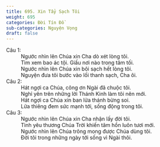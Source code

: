 ```yaml
---
title: 695. Xin Tẩy Sạch Tôi
weight: 695
categories: Đời Tín Đồ
sub-categories: Nguyện Vọng
draft: false
---
```

<dl><dt>Câu 1:</dt><dd data-verse="1">Ngước nhìn lên Chúa xin Cha dò xét lòng tôi. <br/>Tìm xem bao ác tội. Giấu nơi nào trong tăm tối. <br/>Ngước nhìn lên Chúa xin bôi sạch hết lòng tôi. <br/>Nguyện đưa tôi bước vào lối thanh sạch, Cha ôi. </dd><dt>Câu 2:</dt><dd data-verse="2">Hát ngợi ca Chúa, công ơn Ngài đã chuộc tôi. <br/>Nghỉ yên trên những lời Thánh Kinh làm tôi nên mới. <br/>Hát ngợi ca Chúa xin ban lửa thánh bừng soi. <br/>Lửa thiêng đem sức mạnh tới, sống động trong tôi. </dd><dt>Câu 3:</dt><dd data-verse="3">Ngước nhìn lên Chúa xin Cha nhận lấy đời tôi. <br/>Tình yêu thương Chúa Trời khiến tâm hồn luôn tươi mới. <br/>Ngước nhìn lên Chúa trông mong được Chúa dùng tôi. <br/>Đời tôi trong những ngày tới sống vì Ngài thôi. </dd></dl>